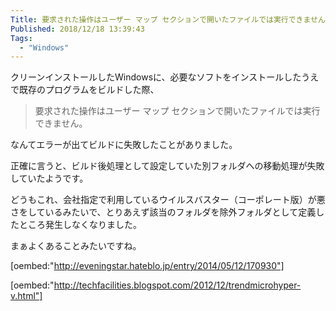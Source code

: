 ```yaml
---
Title: 要求された操作はユーザー マップ セクションで開いたファイルでは実行できません。
Published: 2018/12/18 13:39:43
Tags:
  - "Windows"
---
```

クリーンインストールしたWindowsに、必要なソフトをインストールしたうえで既存のプログラムをビルドした際、  

>要求された操作はユーザー マップ セクションで開いたファイルでは実行できません。  

なんてエラーが出てビルドに失敗したことがありました。  

正確に言うと、ビルド後処理として設定していた別フォルダへの移動処理が失敗していたようです。  



どうもこれ、会社指定で利用しているウイルスバスター（コーポレート版）が悪さをしているみたいで、とりあえず該当のフォルダを除外フォルダとして定義したところ発生しなくなりました。  

まぁよくあることみたいですね。  

[oembed:"http://eveningstar.hateblo.jp/entry/2014/05/12/170930"]

[oembed:"http://techfacilities.blogspot.com/2012/12/trendmicrohyper-v.html"]

